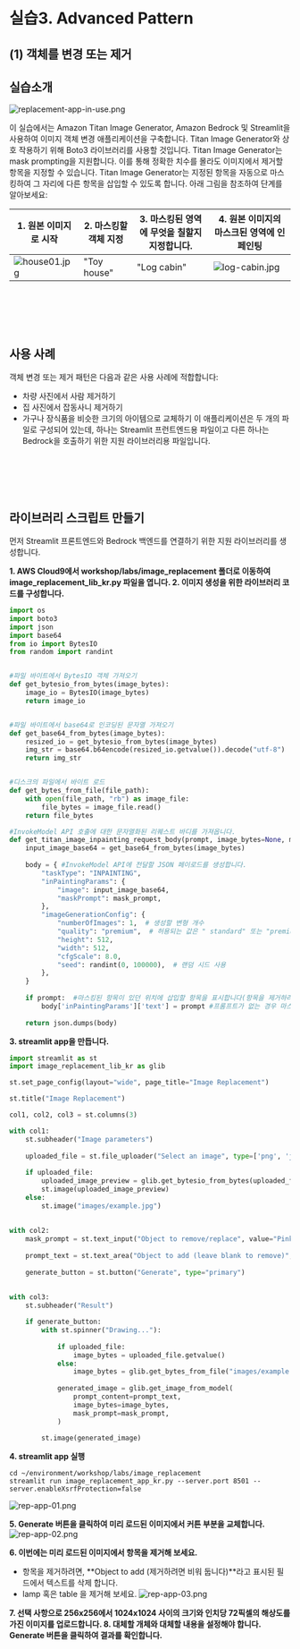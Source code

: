 # 실습3. Advanced Pattern
## (1) 객체를 변경 또는 제거
## 실습소개
![replacement-app-in-use.png](images/replacement-app-in-use.png)

이 실습에서는 Amazon Titan Image Generator, Amazon Bedrock 및 Streamlit을 사용하여 이미지 객체 변경 애플리케이션을 구축합니다. Titan Image Generator와 상호 작용하기 위해 Boto3 라이브러리를 사용할 것입니다.
Titan Image Generator는 mask prompting을 지원합니다. 이를 통해 정확한 치수를 몰라도 이미지에서 제거할 항목을 지정할 수 있습니다. Titan Image Generator는 지정된 항목을 자동으로 마스킹하여 그 자리에 다른 항목을 삽입할 수 있도록 합니다.
아래 그림을 참조하여 단계를 알아보세요:

|1. 원본 이미지로 시작|2. 마스킹할 객체 지정|3. 마스킹된 영역에 무엇을 칠할지 지정합니다.|4. 원본 이미지의 마스크된 영역에 인페인팅|
|------|---|---|---|
|![house01.jpg](images/house01.jpg) |"Toy house"|"Log cabin"|![log-cabin.jpg](images/log-cabin.jpg)|

<BR><BR><BR><BR>
## 사용 사례
객체 변경 또는 제거 패턴은 다음과 같은 사용 사례에 적합합니다:
- 차량 사진에서 사람 제거하기
- 집 사진에서 잡동사니 제거하기
- 가구나 장식품을 비슷한 크기의 아이템으로 교체하기
이 애플리케이션은 두 개의 파일로 구성되어 있는데, 하나는 Streamlit 프런트엔드용 파일이고 다른 하나는 Bedrock을 호출하기 위한 지원 라이브러리용 파일입니다.

<BR><BR><BR><BR>
## 라이브러리 스크립트 만들기
먼저 Streamlit 프론트엔드와 Bedrock 백엔드를 연결하기 위한 지원 라이브러리를 생성합니다.

**1. AWS Cloud9에서 workshop/labs/image_replacement 폴더로 이동하여 image_replacement_lib_kr.py 파일을 엽니다.
2. 이미지 생성을 위한 라이브러리 코드를 구성합니다.**
~~~python
import os
import boto3
import json
import base64
from io import BytesIO
from random import randint


#파일 바이트에서 BytesIO 객체 가져오기
def get_bytesio_from_bytes(image_bytes):
    image_io = BytesIO(image_bytes)
    return image_io


#파일 바이트에서 base64로 인코딩된 문자열 가져오기
def get_base64_from_bytes(image_bytes):
    resized_io = get_bytesio_from_bytes(image_bytes)
    img_str = base64.b64encode(resized_io.getvalue()).decode("utf-8")
    return img_str


#디스크의 파일에서 바이트 로드
def get_bytes_from_file(file_path):
    with open(file_path, "rb") as image_file:
        file_bytes = image_file.read()
    return file_bytes

#InvokeModel API 호출에 대한 문자열화된 리퀘스트 바디를 가져옵니다.
def get_titan_image_inpainting_request_body(prompt, image_bytes=None, mask_prompt=None, negative_prompt=None):
    input_image_base64 = get_base64_from_bytes(image_bytes)
    
    body = { #InvokeModel API에 전달할 JSON 페이로드를 생성합니다.
        "taskType": "INPAINTING",
        "inPaintingParams": {
            "image": input_image_base64,
            "maskPrompt": mask_prompt,
        },
        "imageGenerationConfig": {
            "numberOfImages": 1,  # 생성할 변형 개수
            "quality": "premium",  # 허용되는 값은 " standard" 또는 "premium"입니다.
            "height": 512,
            "width": 512,
            "cfgScale": 8.0,
            "seed": randint(0, 100000),  # 랜덤 시드 사용
        },
    }
    
    if prompt:  #마스킹된 항목이 있던 위치에 삽입할 항목을 표시합니다(항목을 제거하려면 비워둡니다).
        body['inPaintingParams']['text'] = prompt #프롬프트가 없는 경우 마스크 프롬프트에 표시된 항목만 제거합니다.
    
    return json.dumps(body)
~~~


**3. streamlit app을 만듭니다.**
~~~python
import streamlit as st
import image_replacement_lib_kr as glib

st.set_page_config(layout="wide", page_title="Image Replacement")

st.title("Image Replacement")

col1, col2, col3 = st.columns(3)

with col1:
    st.subheader("Image parameters")
    
    uploaded_file = st.file_uploader("Select an image", type=['png', 'jpg'])
    
    if uploaded_file:
        uploaded_image_preview = glib.get_bytesio_from_bytes(uploaded_file.getvalue())
        st.image(uploaded_image_preview)
    else:
        st.image("images/example.jpg")
    
    
with col2:
    mask_prompt = st.text_input("Object to remove/replace", value="Pink curtains", help="The mask text")
    
    prompt_text = st.text_area("Object to add (leave blank to remove)", value="Green curtains", height=100, help="The prompt text")
    
    generate_button = st.button("Generate", type="primary")
    
    
with col3:
    st.subheader("Result")

    if generate_button:
        with st.spinner("Drawing..."):
            
            if uploaded_file:
                image_bytes = uploaded_file.getvalue()
            else:
                image_bytes = glib.get_bytes_from_file("images/example.jpg")
            
            generated_image = glib.get_image_from_model(
                prompt_content=prompt_text, 
                image_bytes=image_bytes, 
                mask_prompt=mask_prompt,
            )
        
        st.image(generated_image)
~~~


**4. streamlit app 실행**
~~~
cd ~/environment/workshop/labs/image_replacement
streamlit run image_replacement_app_kr.py --server.port 8501 --server.enableXsrfProtection=false
~~~
![rep-app-01.png](images/rep-app-01.png)

**5. Generate 버튼을 클릭하여 미리 로드된 이미지에서 커튼 부분을 교체합니다.**
![rep-app-02.png](images/rep-app-02.png)


**6. 이번에는 미리 로드된 이미지에서 항목을 제거해 보세요.**
- 항목을 제거하려면, **Object to add (제거하려면 비워 둡니다)**라고 표시된 필드에서 텍스트를 삭제 합니다.
- lamp 혹은 table 을 제거해 보세요.
![rep-app-03.png](images/rep-app-03.png)

**7. 선택 사항으로 256x256에서 1024x1024 사이의 크기와 인치당 72픽셀의 해상도를 가진 이미지를 업로드합니다.
8. 대체할 개체와 대체할 내용을 설정해야 합니다. Generate 버튼을 클릭하여 결과를 확인합니다.**



